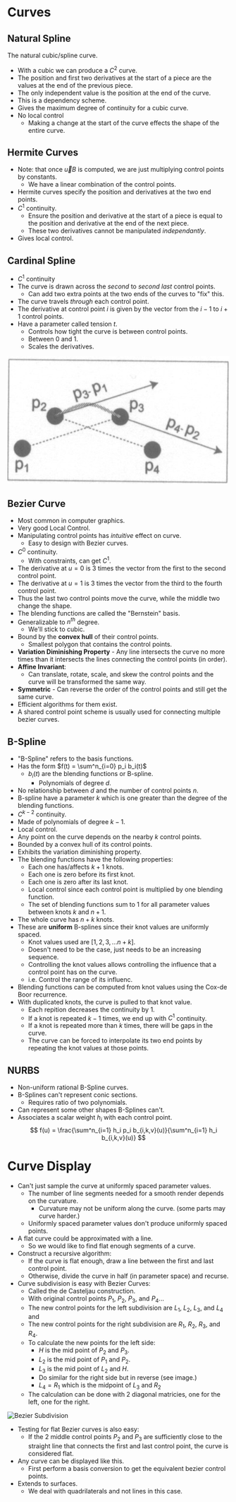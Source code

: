 # Curves

## Natural Spline

The natural cubic/spline curve.
+ With a cubic we can produce a $C^2$ curve.
+ The position and first two derivatives at the start of a piece are the values
  at the end of the previous piece.
+ The only independent value is the position at the end of the curve.
+ This is a dependency scheme.
+ Gives the maximum degree of continuity for a cubic curve.
+ No local control
  - Making a change at the start of the curve effects the shape of the entire curve.

## Hermite Curves

+ Note: that once $\vec{u}B$ is computed, we are just multiplying control points
  by constants.
  - We have a linear combination of the control points.
+ Hermite curves specify the position and derivatives at the two end points.
+ $C^1$ continuity.
  - Ensure the position and derivative at the start of a piece is equal to the
    position and derivative at the end of the next piece.
  - These two derivatives cannot be manipulated _independantly_.
+ Gives local control.

## Cardinal Spline

+ $C^1$ continuity
+ The curve is drawn across the _second_ to _second last_ control points.
  - Can add two extra points at the two ends of the curves to "fix" this.
+ The curve travels _through_ each control point.
+ The derivative at control point $i$ is given by the vector from the $i - 1$
  to $i + 1$ control points.
+ Have a parameter called tension $t$.
  - Controls how tight the curve is between control points.
  - Between 0 and 1.
  - Scales the derivatives.

![Cardinal tangents](04-cardinal-tangents.png)

## Bezier Curve

+ Most common in computer graphics.
+ Very good Local Control.
+ Manipulating control points has _intuitive_ effect on curve.
  - Easy to design with Bezier curves.
+ $C^0$ continuity.
  - With constraints, can get $C^1$.
+ The derivative at $u=0$ is 3 times the vector from the first to the second
  control point.
+ The derivative at $u=1$ is 3 times the vector from the third to the fourth
  control point.
+ Thus the last two control points move the curve, while the middle two change
  the shape.
+ The blending functions are called the "Bernstein" basis.
+ Generalizable to $n^{th}$ degree.
  - We'll stick to cubic.
+ Bound by the **convex hull** of their control points.
  - Smallest polygon that contains the control points.
+ **Variation Diminishing Property** - Any line intersects the curve no more
  times than it intersects the lines connecting the control points (in order).
+ **Affine Invariant**:
  - Can translate, rotate, scale, and skew the control points and the curve
    will be transformed the same way.
+ **Symmetric** - Can reverse the order of the control points and still get the
  same curve.
+ Efficient algorithms for them exist.
+ A shared control point scheme is usually used for connecting multiple bezier curves.

## B-Spline

+ "B-Spline" refers to the basis functions.
+ Has the form $f(t) = \sum^n_{i=0} p_i b_i(t)$
  - $b_i(t)$ are the blending functions or B-spline.
    * Polynomials of degree $d$.
+ No relationship between $d$ and the number of control points $n$.
+ B-spline have a parameter $k$ which is one greater than the degree of the
  blending functions.
+ $C^{k-2}$ continuity.
+ Made of polynomials of degree $k - 1$.
+ Local control.
+ Any point on the curve depends on the nearby $k$ control points.
+ Bounded by a convex hull of its control points.
+ Exhibits the variation diminishing property.
+ The blending functions have the following properties:
  - Each one has/affects $k + 1$ knots.
  - Each one is zero before its first knot.
  - Each one is zero after its last knot.
  - Local control since each control point is multiplied by one blending function.
  - The set of blending functions sum to 1 for all parameter values between knots
    $k$ and $n + 1$.
+ The whole curve has $n + k$ knots.
+ These are **uniform** B-splines since their knot values are uniformly spaced.
  - Knot values used are $[1, 2, 3, ... n+k]$.
  - Doesn't need to be the case, just needs to be an increasing sequence.
  - Controlling the knot values allows controlling the influence that a control
    point has on the curve.
  - i.e. Control the range of its influenc.
+ Blending functions can be computed from knot values using the Cox-de Boor recurrence.
+ With duplicated knots, the curve is pulled to that knot value.
  - Each repition decreases the continuity by 1.
  - If a knot is repeated $k - 1$ times, we end up with $C^1$ continuity.
  - If a knot is repeated more than $k$ times, there will be gaps in the curve.
  - The curve can be forced to interpolate its two end points by repeating the
    knot values at those points.

## NURBS

+ Non-uniform rational B-Spline curves.
+ B-Splines can't represent conic sections.
  - Requires ratio of two polynomials.
+ Can represent some other shapes B-Splines can't.
+ Associates a scalar weight $h_i$ with each control point.
  $$
  f(u) = \frac{\sum^n_{i=1} h_i p_i b_{i,k,v}(u)}{\sum^n_{i=1} h_i b_{i,k,v}(u)}
  $$

# Curve Display

+ Can't just sample the curve at uniformly spaced parameter values.
  - The number of line segments needed for a smooth render depends on the curvature.
    * Curvature may not be uniform along the curve. (some parts may curve harder.)
  - Uniformly spaced parameter values don't produce uniformly spaced points.
+ A flat curve could be approximated with a line.
  - So we would like to find flat enough segments of a curve.
+ Construct a recursive algorithm:
  - If the curve is flat enough, draw a line between the first and last control point.
  - Otherwise, divide the curve in half (in parameter space) and recurse.
+ Curve subdivision is easy with Bezier Curves:
  - Called the de Casteljau construction.
  - With original control points $P_1$, $P_2$, $P_3$, and $P_4$...
  - The new control points for the left subdivision are $L_1$, $L_2$, $L_3$, and $L_4$ and
  - The new control points for the right subdivision are $R_1$, $R_2$, $R_3$, and $R_4$.
  - To calculate the new points for the left side:
    * $H$ is the mid point of $P_2$ and $P_3$.
    * $L_2$ is the mid point of $P_1$ and $P_2$.
    * $L_3$ is the mid point of $L_2$ and $H$.
    * Do similar for the right side but in reverse (see image.)
    * $L_4 = R_1$ which is the midpoint of $L_3$ and $R_2$
  - The calculation can be done with 2 diagonal matricies, one for the left,
    one for the right.

![Bezier Subdivision](04-bezier-subdivision.png)

+ Testing for flat Bezier curves is also easy:
  - If the 2 middle control points $P_2$ and $P_3$ are sufficiently close to
    the straight line that connects the first and last control point, the curve
    is considered flat.
+ Any curve can be displayed like this.
  - First perform a basis conversion to get the equivalent bezier control points.
+ Extends to surfaces.
  - We deal with quadrilaterals and not lines in this case.

